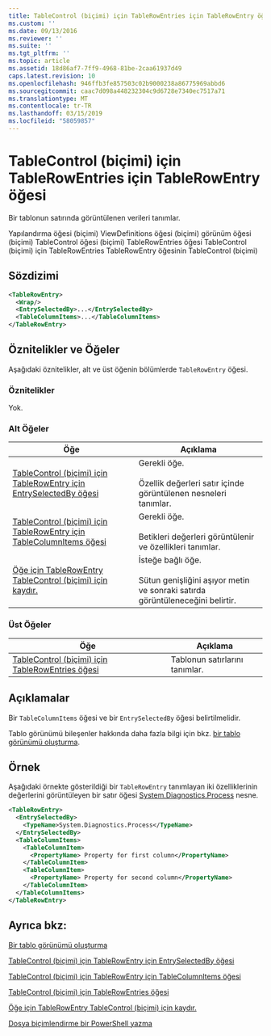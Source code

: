 ```yaml
---
title: TableControl (biçimi) için TableRowEntries için TableRowEntry öğesi | Microsoft Docs
ms.custom: ''
ms.date: 09/13/2016
ms.reviewer: ''
ms.suite: ''
ms.tgt_pltfrm: ''
ms.topic: article
ms.assetid: 18d86af7-7ff9-4968-81be-2caa61937d49
caps.latest.revision: 10
ms.openlocfilehash: 946ffb3fe857503c02b9000238a86775969abbd6
ms.sourcegitcommit: caac7d098a448232304c9d6728e7340ec7517a71
ms.translationtype: MT
ms.contentlocale: tr-TR
ms.lasthandoff: 03/15/2019
ms.locfileid: "58059857"
---
```

# <a name="tablerowentry-element-for-tablerowentries-for-tablecontrol-format"></a>TableControl (biçimi) için TableRowEntries için TableRowEntry öğesi

Bir tablonun satırında görüntülenen verileri tanımlar.

Yapılandırma öğesi (biçimi) ViewDefinitions öğesi (biçimi) görünüm öğesi (biçimi) TableControl öğesi (biçimi) TableRowEntries öğesi TableControl (biçimi) için TableRowEntries TableRowEntry öğesinin TableControl (biçimi)

## <a name="syntax"></a>Sözdizimi

```xml
<TableRowEntry>
  <Wrap/>
  <EntrySelectedBy>...</EntrySelectedBy>
  <TableColumnItems>...</TableColumnItems>
</TableRowEntry>
```

## <a name="attributes-and-elements"></a>Öznitelikler ve Öğeler

Aşağıdaki öznitelikler, alt ve üst öğenin bölümlerde `TableRowEntry` öğesi.

### <a name="attributes"></a>Öznitelikler

Yok.

### <a name="child-elements"></a>Alt Öğeler

|Öğe|Açıklama|
|-------------|-----------------|
|[TableControl (biçimi) için TableRowEntry için EntrySelectedBy öğesi](./entryselectedby-element-for-tablerowentry-for-tablecontrol-format.md)|Gerekli öğe.<br /><br /> Özellik değerleri satır içinde görüntülenen nesneleri tanımlar.|
|[TableControl (biçimi) için TableRowEntry için TableColumnItems öğesi](./tablecolumnitems-element-for-tablerowentry-for-tablecontrol-format.md)|Gerekli öğe.<br /><br /> Betikleri değerleri görüntülenir ve özellikleri tanımlar.|
|[Öğe için TableRowEntry TableControl (biçimi) için kaydır.](./wrap-element-for-tablerowentry-for-tablecontrol-format.md)|İsteğe bağlı öğe.<br /><br /> Sütun genişliğini aşıyor metin ve sonraki satırda görüntüleneceğini belirtir.|

### <a name="parent-elements"></a>Üst Öğeler

|Öğe|Açıklama|
|-------------|-----------------|
|[TableControl (biçimi) için TableRowEntries öğesi](./tablerowentries-element-for-tablecontrol-format.md)|Tablonun satırlarını tanımlar.|

## <a name="remarks"></a>Açıklamalar

Bir `TableColumnItems` öğesi ve bir `EntrySelectedBy` öğesi belirtilmelidir.

Tablo görünümü bileşenler hakkında daha fazla bilgi için bkz. [bir tablo görünümü oluşturma](./creating-a-table-view.md).

## <a name="example"></a>Örnek

Aşağıdaki örnekte gösterildiği bir `TableRowEntry` tanımlayan iki özelliklerinin değerlerini görüntüleyen bir satır öğesi [System.Diagnostics.Process](/dotnet/api/System.Diagnostics.Process) nesne.

```xml
<TableRowEntry>
  <EntrySelectedBy>
    <TypeName>System.Diagnostics.Process</TypeName>
  </EntrySelectedBy>
  <TableColumnItems>
    <TableColumnItem>
      <PropertyName> Property for first column</PropertyName>
    </TableColumnItem>
    <TableColumnItem>
      <PropertyName> Property for second column</PropertyName>
    </TableColumnItem>
  </TableColumnItems>
</TableRowEntry>
```

## <a name="see-also"></a>Ayrıca bkz:

[Bir tablo görünümü oluşturma](./creating-a-table-view.md)

[TableControl (biçimi) için TableRowEntry için EntrySelectedBy öğesi](./entryselectedby-element-for-tablerowentry-for-tablecontrol-format.md)

[TableControl (biçimi) için TableRowEntry için TableColumnItems öğesi](./tablecolumnitems-element-for-tablerowentry-for-tablecontrol-format.md)

[TableControl (biçimi) için TableRowEntries öğesi](./tablerowentries-element-for-tablecontrol-format.md)

[Öğe için TableRowEntry TableControl (biçimi) için kaydır.](./wrap-element-for-tablerowentry-for-tablecontrol-format.md)

[Dosya biçimlendirme bir PowerShell yazma](./writing-a-powershell-formatting-file.md)
